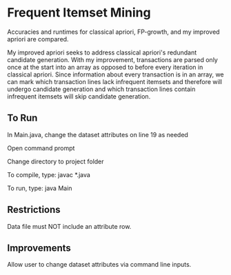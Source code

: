 # Frequent Itemset Mining

Accuracies and runtimes for classical apriori, FP-growth, and my improved apriori are compared. 

My improved apriori seeks to address classical apriori's redundant candidate generation. With my improvement, transactions are parsed only once at the start into an array as opposed to before every iteration in classical apriori. Since information about every transaction is in an array, we can mark which transaction lines lack infrequent itemsets and therefore will undergo candidate generation and which transaction lines contain infrequent itemsets will skip candidate generation.

## To Run

In Main.java, change the dataset attributes on line 19 as needed

Open command prompt

Change directory to project folder

To compile, type: javac \*.java

To run, type: java Main

## Restrictions

Data file must NOT include an attribute row.

## Improvements

Allow user to change dataset attributes via command line inputs.
